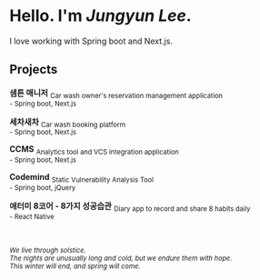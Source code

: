 # Hello. I'm _Jungyun Lee_.

I love working with Spring boot and Next.js.

## Projects
**샘튼 매니저** <sub>Car wash owner's reservation management application</sub>  
<sub>- Spring boot, Next.js</sub>

**세차새차** <sub>Car wash booking platform</sub>  
<sub>- Spring boot, Next.js</sub>

**CCMS** <sub>Analytics tool and VCS integration application</sub>  
<sub>- Spring boot, Next.js</sub>

**Codemind** <sub>Static Vulnerability Analysis Tool</sub>  
<sub>- Spring boot, jQuery</sub>

**애터미 8코어 - 8가지 성공습관** <sub>Diary app to record and share 8 habits daily</sub>  
<sub>- React Native</sub>

<br/>

<sub>_We live through solstice.  
The nights are unusually long and cold, but we endure them with hope.  
This winter will end, and spring will come._</sub>

